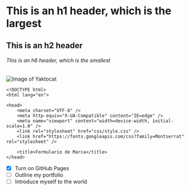 # This is an h1 header, which is the largest
## This is an h2 header
###### This is an h6 header, which is the smallest
![Image of Yaktocat](https://octodex.github.com/images/yaktocat.png)
```
<!DOCTYPE html>
<html lang="en">

<head>
    <meta charset="UTF-8" />
    <meta http-equiv="X-UA-Compatible" content="IE=edge" />
    <meta name="viewport" content="width=device-width, initial-scale=1.0" />
    <link rel="stylesheet" href="css/style.css" />
    <link href="https://fonts.googleapis.com/css?family=Montserrat" rel="stylesheet" />

    <title>Formulario de Marca</title>
</head>
```

- [x] Turn on GitHub Pages
- [ ] Outline my portfolio
- [ ] Introduce myself to the world
